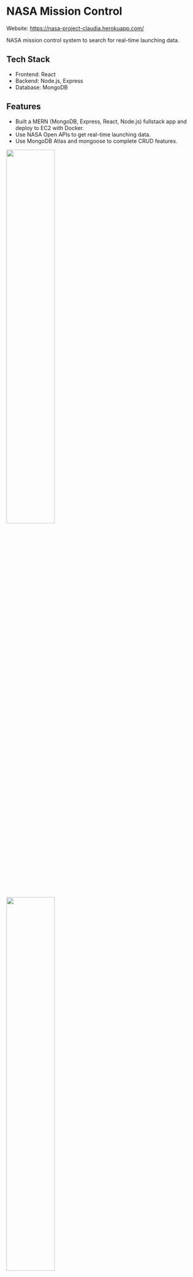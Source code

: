 # NASA Mission Control

Website: https://nasa-project-claudia.herokuapp.com/

NASA mission control system to search for real-time launching data.

## Tech Stack

- Frontend: React
- Backend: Node.js, Express
- Database: MongoDB

## Features

- Built a MERN (MongoDB, Express, React, Node.js) fullstack app and deploy to EC2 with Docker.
- Use NASA Open APIs to get real-time launching data.
- Use MongoDB Atlas and mongoose to complete CRUD features.

<img width="50%" src="./docs/readme/index"/>
<img width="50%" src="./docs/readme/history"/>
